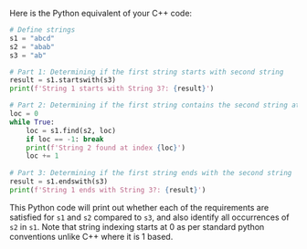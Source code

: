Here is the Python equivalent of your C++ code:

```python
# Define strings
s1 = "abcd"
s2 = "abab"
s3 = "ab"

# Part 1: Determining if the first string starts with second string
result = s1.startswith(s3)
print(f'String 1 starts with String 3?: {result}')

# Part 2: Determining if the first string contains the second string at any location
loc = 0
while True:
    loc = s1.find(s2, loc)
    if loc == -1: break
    print(f'String 2 found at index {loc}')
    loc += 1
    
# Part 3: Determining if the first string ends with the second string
result = s1.endswith(s3)
print(f'String 1 ends with String 3?: {result}')
```

This Python code will print out whether each of the requirements are satisfied for `s1` and `s2` compared to `s3`, and also identify all occurrences of `s2` in `s1`. Note that string indexing starts at 0 as per standard python conventions unlike C++ where it is 1 based.

